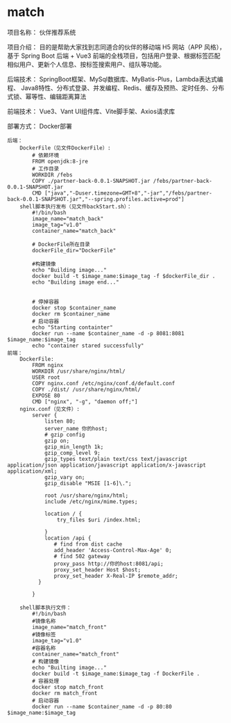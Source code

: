# match
项目名称：
	伙伴推荐系统

项目介绍：
	目的是帮助大家找到志同道合的伙伴的移动端 H5 网站（APP 风格），基于 Spring Boot 后端 + Vue3 前端的全栈项目，包括用户登录、根据标签匹配相似用户、更新个人信息、按标签搜索用户、组队等功能。

后端技术：
	SpringBoot框架、MySql数据库、MyBatis-Plus，Lambda表达式编程、
	Java8特性、分布式登录、并发编程、Redis、缓存及预热、定时任务、分布式锁、幂等性、编辑距离算法
	
前端技术：
	Vue3、Vant UI组件库、Vite脚手架、Axios请求库
	
部署方式：
	Docker部署
 
 	后端：
	  	DockerFile（见文件DockerFile）:
	   		# 依赖环境
			FROM openjdk:8-jre
			# 工作目录
			WORKDIR /febs
			COPY ./partner-back-0.0.1-SNAPSHOT.jar /febs/partner-back-0.0.1-SNAPSHOT.jar
			CMD ["java","-Duser.timezone=GMT+8","-jar","/febs/partner-back-0.0.1-SNAPSHOT.jar","--spring.profiles.active=prod"]
	  	shell脚本执行发布（见文件backStart.sh）：
	   		#!/bin/bash
			image_name="match_back"
			image_tag="v1.0"
			container_name="match_back"
			
			# DockerFile所在目录
			dockerFile_dir="DockerFile"
			
			#构建镜像
			echo "Building image..."
			docker build -t $image_name:$image_tag -f $dockerFile_dir .
			echo "Building image end..."
			
			
			# 停掉容器
			docker stop $container_name
			docker rm $container_name
			# 启动容器
			echo "Starting containter"
			docker run --name $container_name -d -p 8081:8081 $image_name:$image_tag
			echo "container stared successfully"
	前端：
 		DockerFile:
   			FROM nginx
			WORKDIR /usr/share/nginx/html/
			USER root
			COPY nginx.conf /etc/nginx/conf.d/default.conf
			COPY ./dist/ /usr/share/nginx/html/
			EXPOSE 80
			CMD ["nginx", "-g", "daemon off;"]
		nginx.conf（见文件）:
  			server {
			    listen 80;
			    server_name 你的host;
			    # gzip config
			    gzip on;
			    gzip_min_length 1k;
			    gzip_comp_level 9;
			    gzip_types text/plain text/css text/javascript application/json application/javascript application/x-javascript application/xml;
			    gzip_vary on;
			    gzip_disable "MSIE [1-6]\.";
			
			    root /usr/share/nginx/html;
			    include /etc/nginx/mime.types;
			
			    location / {
			        try_files $uri /index.html;
			
			    }
			    location /api {
			       # find from dist cache
			       add_header 'Access-Control-Max-Age' 0;
			       # find 502 gateway
			       proxy_pass http://你的host:8081/api;
			       proxy_set_header Host $host;
			       proxy_set_header X-Real-IP $remote_addr;
			  }
			
			}

		shell脚本执行文件：
  			#!/bin/bash
			#镜像名称
			image_name="match_front"
			#镜像标签
			image_tag="v1.0"
			#容器名称
			container_name="match_front"
			# 构建镜像
			echo "Builting image..."
			docker build -t $image_name:$image_tag -f DockerFile .
			# 容器处理
			docker stop match_front
			docker rm match_front
			# 启动容器
			docker run --name $container_name -d -p 80:80 $image_name:$image_tag


